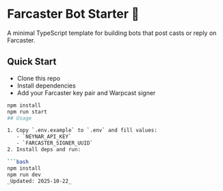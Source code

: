 # Farcaster Bot Starter 🤖

A minimal TypeScript template for building bots that post casts or reply on Farcaster.

## Quick Start
- Clone this repo
- Install dependencies
- Add your Farcaster key pair and Warpcast signer

```bash
npm install
npm run start
## Usage

1. Copy `.env.example` to `.env` and fill values:
   - `NEYNAR_API_KEY`
   - `FARCASTER_SIGNER_UUID`
2. Install deps and run:

```bash
npm install
npm run dev
_Updated: 2025-10-22_
